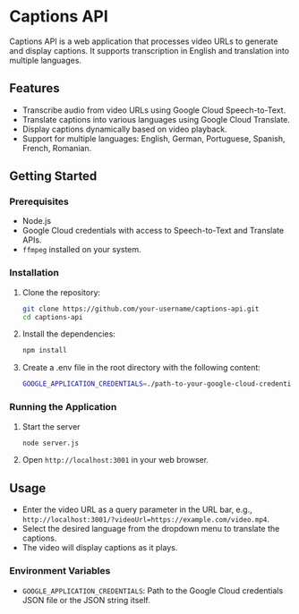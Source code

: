# Captions API

Captions API is a web application that processes video URLs to generate and display captions. It supports transcription in English and translation into multiple languages.

## Features

- Transcribe audio from video URLs using Google Cloud Speech-to-Text.
- Translate captions into various languages using Google Cloud Translate.
- Display captions dynamically based on video playback.
- Support for multiple languages: English, German, Portuguese, Spanish, French, Romanian.

## Getting Started

### Prerequisites

- Node.js
- Google Cloud credentials with access to Speech-to-Text and Translate APIs.
- `ffmpeg` installed on your system.

### Installation

1. Clone the repository:

   ```bash
   git clone https://github.com/your-username/captions-api.git
   cd captions-api

2. Install the dependencies:

   ```bash
   npm install
   
3. Create a .env file in the root directory with the following content:

    ````bash
   GOOGLE_APPLICATION_CREDENTIALS=./path-to-your-google-cloud-credentials.json

### Running the Application

1. Start the server

    ```bash
    node server.js
   
2. Open `http://localhost:3001` in your web browser.

## Usage

- Enter the video URL as a query parameter in the URL bar, e.g., `http://localhost:3001/?videoUrl=https://example.com/video.mp4`.
- Select the desired language from the dropdown menu to translate the captions.
- The video will display captions as it plays.

### Environment Variables

- `GOOGLE_APPLICATION_CREDENTIALS`: Path to the Google Cloud credentials JSON file or the JSON string itself.

[//]: # (## Contributing)

[//]: # ()
[//]: # (Contributions are welcome! Please submit a pull request or open an issue to discuss any changes.)

[//]: # ()
[//]: # (## License)

[//]: # ()
[//]: # (This project is licensed under the MIT License - see the [LICENSE]&#40;LICENSE&#41; file for details.)

